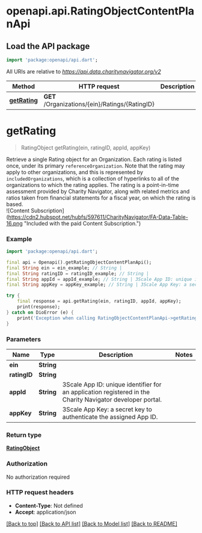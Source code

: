 # openapi.api.RatingObjectContentPlanApi

## Load the API package
```dart
import 'package:openapi/api.dart';
```

All URIs are relative to *https://api.data.charitynavigator.org/v2*

Method | HTTP request | Description
------------- | ------------- | -------------
[**getRating**](RatingObjectContentPlanApi.md#getrating) | **GET** /Organizations/{ein}/Ratings/{RatingID} | 


# **getRating**
> RatingObject getRating(ein, ratingID, appId, appKey)



Retrieve a single Rating object for an Organization. Each rating is listed once, under its primary `referenceOrganization`. Note that the rating may apply to other organizations, and this is represented by `includedOrganizations`, which is a collection of hyperlinks to all of the organizations to which the rating applies. The rating is a point-in-time assessment provided by Charity Navigator, along with related metrics and ratios taken from financial statements for a fiscal year, on which the rating is based. <br/> ![Content Subscription](https://cdn2.hubspot.net/hubfs/597611/CharityNavigator/FA-Data-Table-16.png \"Included with the paid Content Subscription.\")

### Example
```dart
import 'package:openapi/api.dart';

final api = Openapi().getRatingObjectContentPlanApi();
final String ein = ein_example; // String | 
final String ratingID = ratingID_example; // String | 
final String appId = appId_example; // String | 3Scale App ID: unique identifier for an application registered in the Charity Navigator  developer portal.
final String appKey = appKey_example; // String | 3Scale App Key: a secret key to authenticate the assigned App ID.

try {
    final response = api.getRating(ein, ratingID, appId, appKey);
    print(response);
} catch on DioError (e) {
    print('Exception when calling RatingObjectContentPlanApi->getRating: $e\n');
}
```

### Parameters

Name | Type | Description  | Notes
------------- | ------------- | ------------- | -------------
 **ein** | **String**|  | 
 **ratingID** | **String**|  | 
 **appId** | **String**| 3Scale App ID: unique identifier for an application registered in the Charity Navigator  developer portal. | 
 **appKey** | **String**| 3Scale App Key: a secret key to authenticate the assigned App ID. | 

### Return type

[**RatingObject**](RatingObject.md)

### Authorization

No authorization required

### HTTP request headers

 - **Content-Type**: Not defined
 - **Accept**: application/json

[[Back to top]](#) [[Back to API list]](../README.md#documentation-for-api-endpoints) [[Back to Model list]](../README.md#documentation-for-models) [[Back to README]](../README.md)

